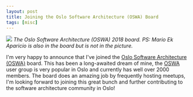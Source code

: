 ```yaml
---
layout: post
title: Joining the Oslo Software Architecture (OSWA) Board
tags: [misc]
---
```



[<img src="{{ site.url }}/public/img/oswa-2018.jpg">](https://www.meetup.com/Oslo-Software-Architecture/)
*The Oslo Software Architecture (OSWA) 2018 board. PS: Mario Ek Aparicio is also in the board but is not in the picture.*

I'm very happy to announce that I've joined the [Oslo Software Architecture (OSWA)](https://www.meetup.com/Oslo-Software-Architecture/) board. This has been a long-awaited dream of mine, the [OSWA](https://www.meetup.com/Oslo-Software-Architecture/) user group is very popular in Oslo and currently has well over 2000 members. The board does an amazing job by frequently hosting meetups, I'm looking forward to joining this great bunch and further contributing to the software architecture community in Oslo!